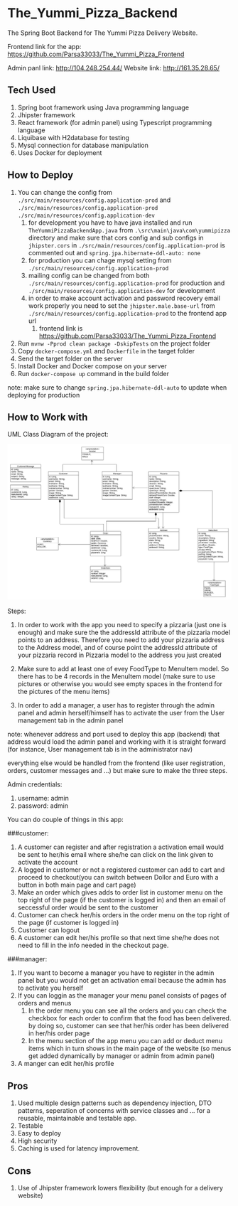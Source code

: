 # The_Yummi_Pizza_Backend
The Spring Boot Backend for The Yummi Pizza Delivery Website.

Frontend link for the app: https://github.com/Parsa33033/The_Yummi_Pizza_Frontend

Admin panl link: http://104.248.254.44/
Website link: http://161.35.28.65/

## Tech Used
1) Spring boot framework using Java programming language
2) Jhipster framework
3) React framework (for admin panel) using Typescript programming language
4) Liquibase with H2database for testing
5) Mysql connection for database manipulation
6) Uses Docker for deployment

## How to Deploy


1) You can change the config from `./src/main/resources/config.application-prod` and `./src/main/resources/config.application-prod` `./src/main/resources/config.application-dev`
    1. for development you have to have java installed and run `TheYummiPizzaBackendApp.java` from `.\src\main\java\com\yummipizza` directory
       and make sure that cors config and sub configs in `jhipster.cors` in `./src/main/resources/config.application-prod` is commented out and `spring.jpa.hibernate-ddl-auto: none`
    2. for production you can chage mysql setting from `./src/main/resources/config.application-prod`
    3. mailing config can be changed from both `./src/main/resources/config.application-prod` for production and `./src/main/resources/config.application-dev` for development
    4. in order to make account activation and password recovery email work properly you need to set the `jhipster.male.base-url` from `./src/main/resources/config.application-prod` to the frontend app url
        1. frontend link is https://github.com/Parsa33033/The_Yummi_Pizza_Frontend 
2) Run `mvnw -Pprod clean package -DskipTests` on the project folder
3) Copy `docker-compose.yml` and `Dockerfile` in the target folder
4) Send the target folder on the server
5) Install Docker and Docker compose on your server
6) Run `docker-compose up` command in the build folder


note: make sure to change `spring.jpa.hibernate-ddl-auto` to update when deploying for production


## How to Work with
UML Class Diagram of the project:

![UML Class_Diagram](umlclass.jpg?raw=true "UML Class Diagram")

Steps:
1) In order to work with the app you need to specify a pizzaria (just one is enough) and 
make sure the the addressId attribute of the pizzaria model points to an address. Therefore you need to add 
your pizzaria address to the Address model, and of course point the addressId attribute of your pizzaria record in Pizzaria model
to the address you just created

2) Make sure to add at least one of evey FoodType to MenuItem model. So there has to be
4 records in the MenuItem model (make sure to use pictures or otherwise you would see empty spaces in the frontend for the pictures of the menu items)

3) In order to add a manager, a user has to register through the admin panel and admin herself/himself has to activate the user from the User management tab in the admin panel

note: whenever address and port used to deploy this app (backend) that address would load the admin panel and working with it is straight forward (for instance, User management tab is in the administrator nav)
  
everything else would be handled from the frontend (like user registration, orders, customer messages and ...) but make sure to make the three steps.

Admin credentials:
1) username: admin
2) password: admin


You can do couple of things in this app:

###customer:
1) A customer can register and after registration a activation email would be sent to her/his email where she/he can click on the link given to activate the account
2) A logged in customer or not a registered customer can add to cart and proceed to checkout(you can switch between Dollor and Euro with a button in both main page and cart page)
3) Make an order which gives adds to order list in customer menu on the top right of the page (if the customer is logged in) and then
an email of seccessful order would be sent to the customer
4) Customer can check her/his orders in the order menu on the top right of the page (if customer is logged in)
5) Customer can logout
6) A customer can edit her/his profile so that next time she/he does not need to fill in the info needed in the checkout page. 

###manager:
1) If you want to become a manager you have to register in the admin panel but you would not get an activation email because the admin has to activate you herself
2) If you can loggin as the manager your menu panel consists of pages of orders and menus
    1. In the order menu you can see all the orders and you can check the checkbox for each order to confirm that the food has been delivered. by doing so, customer can see that her/his order has been delivered in her/his order page
    2. In the menu section of the app menu you can add or deduct menu items which in turn shows in the main page of the website (so menus get added dynamically by manager or admin from admin panel)
3) A manger can edit her/his profile


## Pros
1) Used multiple design patterns such as dependency injection, DTO patterns, seperation of concerns with service classes and ... for a reusable, maintainable and testable app.
2) Testable
3) Easy to deploy
4) High security
5) Caching is used for latency improvement.

## Cons
1) Use of Jhipster framework lowers flexibility (but enough for a delivery website)
